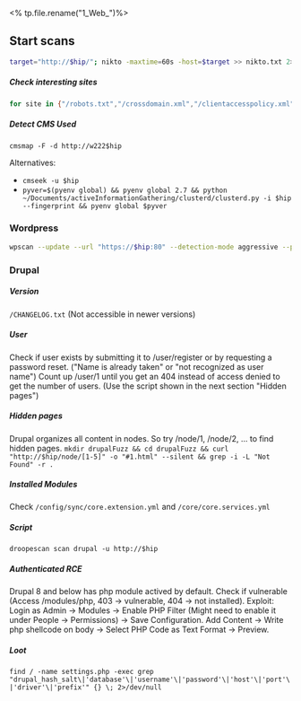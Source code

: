 <% tp.file.rename("1_Web_")%>

## Start scans
```bash
target="http://$hip/"; nikto -maxtime=60s -host=$target >> nikto.txt 2>&1 & dirb $target -S >> dirb.txt 2>&1 & whatweb -v -a 3 $target
```


##### Check interesting sites
```bash
for site in {"/robots.txt","/crossdomain.xml","/clientaccesspolicy.xml","/sitemap.xml","/.well-known/"}; do firefox "http://$hip$site"; done
```

##### Detect CMS Used
```
cmsmap -F -d http://w222$hip
```
Alternatives:
- `cmseek -u $hip`
- `pyver=$(pyenv global) && pyenv global 2.7 && python ~/Documents/activeInformationGathering/clusterd/clusterd.py -i $hip --fingerprint && pyenv global $pyver`

### Wordpress
```bash
wpscan --update --url "https://$hip:80" --detection-mode aggressive --plugins-detection aggressive --disable-tls-checks --enumerate ap,vt,cb,dbe | tee wpscan_extended.txt
```

### Drupal

##### Version
`/CHANGELOG.txt` (Not accessible in newer versions)
##### User
Check if user exists by submitting it to /user/register or by requesting a password reset. ("Name is already taken" or "not recognized as user name")
Count up /user/1 until you get an 404 instead of access denied to get the number of users. (Use the script shown in the next section "Hidden pages")

##### Hidden pages
Drupal organizes all content in nodes. So try /node/1, /node/2, ... to find hidden pages.
`mkdir drupalFuzz && cd drupalFuzz && curl "http://$hip/node/[1-5]" -o "#1.html" --silent && grep -i -L "Not Found" -r .`

##### Installed Modules
Check `/config/sync/core.extension.yml` and `/core/core.services.yml`

##### Script
`droopescan scan drupal -u http://$hip`

##### Authenticated RCE
Drupal 8 and below has php module actived by default. Check if vulnerable (Access /modules/php, 403 -> vulnerable, 404 -> not installed).
Exploit: Login as Admin -> Modules -> Enable PHP Filter (Might need to enable it under People -> Permissions) -> Save Configuration. Add Content -> Write php shellcode on body -> Select PHP Code as Text Format -> Preview. 

##### Loot
`find / -name settings.php -exec grep "drupal_hash_salt\|'database'\|'username'\|'password'\|'host'\|'port'\|'driver'\|'prefix'" {} \; 2>/dev/null`